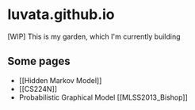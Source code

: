 # luvata.github.io

[WIP] This is my garden, which I'm currently building


## Some pages

- [[Hidden Markov Model]]
- [[CS224N]]
- Probabilistic Graphical Model [[MLSS2013_Bishop]]
